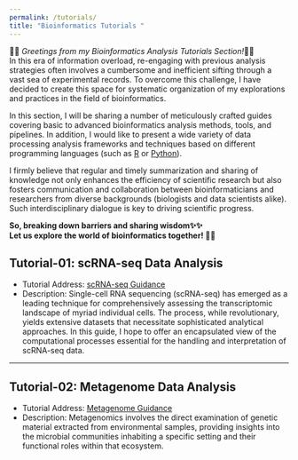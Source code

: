 ```yaml
---
permalink: /tutorials/
title: "Bioinformatics Tutorials "
---
```

 🎉🎉 *Greetings from my Bioinformatics Analysis Tutorials Section!*🎉🎉 <br/> 
In this era of information overload, re-engaging with previous analysis strategies often involves a cumbersome and inefficient sifting through a vast sea of experimental records. To overcome this challenge, I have decided to create this space for systematic organization of my explorations and practices in the field of bioinformatics.

In this section, I will be sharing a number of meticulously crafted guides covering basic to advanced bioinformatics analysis methods, tools, and pipelines. In addition, I would like to present a wide variety of data processing analysis frameworks and techniques based on different programming languages (such as [R](https://www.r-project.org/) or [Python](https://www.python.org/)).

I firmly believe that regular and timely summarization and sharing of knowledge not only enhances the efficiency of scientific research but also fosters communication and collaboration between bioinformaticians and researchers from diverse backgrounds (biologists and data scientists alike). Such interdisciplinary dialogue is key to driving scientific progress.

**So, breaking down barriers and sharing wisdom✨✨ <br/>Let us explore the world of bioinformatics together! 🌴🌴**

## Tutorial-01: scRNA-seq Data Analysis
- Tutorial Address: [scRNA-seq Guidance](../tutorials/scRNA-seq/README.md)
- Description: Single-cell RNA sequencing (scRNA-seq) has emerged as a leading technique for comprehensively assessing the transcriptomic landscape of myriad individual cells. The process, while revolutionary, yields extensive datasets that necessitate sophisticated analytical approaches. In this guide, I hope to offer an encapsulated view of the computational processes essential for the handling and interpretation of scRNA-seq data.
---

## Tutorial-02: Metagenome Data Analysis
- Tutorial Address: [Metagenome Guidance](../tutorials/metagenome/README.md)
- Description: Metagenomics involves the direct examination of genetic material extracted from environmental samples, providing insights into the microbial communities inhabiting a specific setting and their functional roles within that ecosystem.


